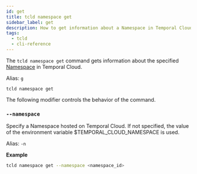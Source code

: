 ```yaml
---
id: get
title: tcld namespace get
sidebar_label: get
description: How to get information about a Namespace in Temporal Cloud using tcld.
tags:
  - tcld
  - cli-reference
---
```


The `tcld namespace get` command gets information about the specified [Namespace](/concepts/what-is-a-namespace) in Temporal Cloud.

Alias: `g`

`tcld namespace get`

The following modifier controls the behavior of the command.

### `--namespace`

Specify a Namespace hosted on Temporal Cloud. If not specified, the value of the environment variable $TEMPORAL_CLOUD_NAMESPACE is used.

Alias: `-n`

**Example**

```bash
tcld namespace get --namespace <namespace_id>
```
